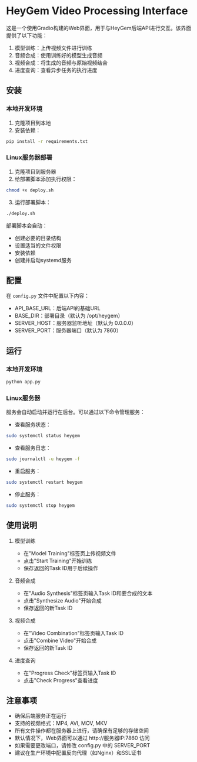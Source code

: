 # HeyGem Video Processing Interface

这是一个使用Gradio构建的Web界面，用于与HeyGem后端API进行交互。该界面提供了以下功能：

1. 模型训练：上传视频文件进行训练
2. 音频合成：使用训练好的模型生成音频
3. 视频合成：将生成的音频与原始视频结合
4. 进度查询：查看异步任务的执行进度

## 安装

### 本地开发环境

1. 克隆项目到本地
2. 安装依赖：
```bash
pip install -r requirements.txt
```

### Linux服务器部署

1. 克隆项目到服务器
2. 给部署脚本添加执行权限：
```bash
chmod +x deploy.sh
```
3. 运行部署脚本：
```bash
./deploy.sh
```

部署脚本会自动：
- 创建必要的目录结构
- 设置适当的文件权限
- 安装依赖
- 创建并启动systemd服务

## 配置

在 `config.py` 文件中配置以下内容：

- API_BASE_URL：后端API的基础URL
- BASE_DIR：部署目录（默认为 /opt/heygem）
- SERVER_HOST：服务器监听地址（默认为 0.0.0.0）
- SERVER_PORT：服务器端口（默认为 7860）

## 运行

### 本地开发环境
```bash
python app.py
```

### Linux服务器
服务会自动启动并运行在后台。可以通过以下命令管理服务：

- 查看服务状态：
```bash
sudo systemctl status heygem
```

- 查看服务日志：
```bash
sudo journalctl -u heygem -f
```

- 重启服务：
```bash
sudo systemctl restart heygem
```

- 停止服务：
```bash
sudo systemctl stop heygem
```

## 使用说明

1. 模型训练
   - 在"Model Training"标签页上传视频文件
   - 点击"Start Training"开始训练
   - 保存返回的Task ID用于后续操作

2. 音频合成
   - 在"Audio Synthesis"标签页输入Task ID和要合成的文本
   - 点击"Synthesize Audio"开始合成
   - 保存返回的新Task ID

3. 视频合成
   - 在"Video Combination"标签页输入Task ID
   - 点击"Combine Video"开始合成
   - 保存返回的新Task ID

4. 进度查询
   - 在"Progress Check"标签页输入Task ID
   - 点击"Check Progress"查看进度

## 注意事项

- 确保后端服务正在运行
- 支持的视频格式：MP4, AVI, MOV, MKV
- 所有文件操作都在服务器上进行，请确保有足够的存储空间
- 默认情况下，Web界面可以通过 http://服务器IP:7860 访问
- 如果需要更改端口，请修改 config.py 中的 SERVER_PORT
- 建议在生产环境中配置反向代理（如Nginx）和SSL证书 